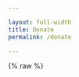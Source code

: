 ```yaml
---

layout: full-width
title: Donate
permalink: /donate

---
```


<style>
[v-cloak] {display: none}

.legal-text {
  font-size: 75%;
  color: #808080;
}

.form-container {
  margin: 40px 0px;
  max-width: 100%;
}

.amount-title {
  align-self: center;
}

.gift-amount-header {
  display: flex;
  justify-content: space-between;
  flex-direction: row;
  font-size: 80%;
  margin-bottom: 8px;
}

.gift-currency {
  display: flex;
}

.gift-currency div {
  background-color: #D3D3D3;
  padding: 6px;
  margin: 0px 2px;
  cursor: pointer;
}

.gift-currency div.selected {
  background-color: #233e81;
  color: #ffffff;
  font-weight: bold;
}

.gift-currency div:last-child {
  margin-right: 0px;
}

.donation-options {
  margin: 20px 0px 40px 0px;
}

.donor-fields {
  margin-bottom: 40px;
}

.donor-fields div {
  margin: 14px 0px;
}

.donor-fields input {
  width: 100%;
  border: 1px solid #000000;
  padding: 8px;
}

.checkbox-container {
  display: block;
  position: relative;
  padding-left: 35px;
  margin-bottom: 12px;
  cursor: pointer;
  -webkit-user-select: none;
  -moz-user-select: none;
  -ms-user-select: none;
  user-select: none;
}

.checkbox-container input {
  position: absolute;
  opacity: 0;
  cursor: pointer;
  height: 0;
  width: 0;
}

.checkbox-container .checkmark {
  position: absolute;
  top: 0;
  left: 0;
  height: 25px;
  width: 25px;
  background-color: #eee;
}

.checkbox-container:hover input ~ .checkmark {
  background-color: #ccc;
}

.checkbox-container input:checked ~ .checkmark {
  background-color: #233e81;
}

.checkbox-container .checkmark:after {
  content: "";
  position: absolute;
  display: none;
}

.checkbox-container input:checked ~ .checkmark:after {
  display: block;
}

.checkbox-container .checkmark:after {
  left: 9px;
  top: 5px;
  width: 5px;
  height: 10px;
  border: solid white;
  border-width: 0 3px 3px 0;
  -webkit-transform: rotate(45deg);
  -ms-transform: rotate(45deg);
  transform: rotate(45deg);
}

.donate-button {
  border: 0;
  padding: 16px;
  font-weight: bold;
  color: #ffffff;
  background-color: #233e81;
  text-transform: uppercase;
  font-size: 110%;
}


.donation-amount-row div {
  text-align: center;
  background-color: #D3D3D3;
  color: #000000;
  padding: 20px;
  margin: 8px 0px;
  font-weight: bold;
  cursor: pointer;
}

.donation-amount-row div.selected {
  color: #ffffff;
  background-color: #233e81;
}

.currencyinput {
  background-color: #ffffff;
  color: #000000;
  border: 1px solid #ffffff;
}

.currencyinput input {
  font-size: 18px;
  border: 0;
  max-width: 100px;
  padding-left: 12px;
}

.error-text {
  color: #ff0000;
  font-size: 75%;
  margin-top: 4px !important;
}

.form-container input:focus {
  outline: none;
}

@media (min-width: 768px) {
  .form-container {
    max-width: 70%;
  }

  .donation-amount-row {
    display: flex;
    flex-direction: row;
  }

  .donation-amount-row div {
    flex: 1;
    flex-basis: 0;
    margin: 8px;
  }

  .donation-amount-row div:first-child {
    margin-left: 0;
  }

  .donation-amount-row div:last-child {
    margin-right: 0;
  }
}
</style>

{% raw %}
<div id="donate-app" style="margin: 0px;" v-cloak>

  <div class="col-sidebar">
    <div class="main-wrapper" style="padding: 0px;">
      <div>

      <!-- main donation form -->

      <h1>Donate to the OWASP Foundation</h1>

      <p>The Open Web Application Security Project (OWASP) is a nonprofit
      foundation improving the security of software. Through community-led open
      source software projects and over 260 local chapters worldwide, your
      unrestricted gift* will support the Foundation and its many activities
      around the world to secure the web.</p>


      <form class="form-container" v-on:submit.prevent="handleSubmit">
        <div class="error-text" style="font-size: 90%; margin-bottom: 16px" id="error-message" v-if="Object.keys(errors).length">
          Please correct the errors below before proceeding.
        </div>
        <div class="gift-amount">
          <div class="gift-amount-header">
            <div class="amount-title">Amount of your Gift</div>
            <div class="gift-currency">
              <div v-bind:class="currency === 'usd' ? 'selected' : ''" v-on:click="changeCurrency('usd')">USD &#36;</div>
              <div v-bind:class="currency === 'eur' ? 'selected' : ''" v-on:click="changeCurrency('eur')">EUR &#8364;</div>
              <div v-bind:class="currency === 'gbp' ? 'selected' : ''" v-on:click="changeCurrency('gbp')">GBP &#163;</div>
            </div>
          </div>
          <div class="donation-amounts">
            <div class="donation-amount-row">
              <div v-on:click="setAmount(10)" v-bind:class="amount === 10 &&
              !isCustomAmount ? 'selected' : ''">
                <span v-html="currencySymbol"></span>10
              </div>
              <div v-on:click="setAmount(25)" v-bind:class="amount === 25 &&
              !isCustomAmount ? 'selected' : ''">
                <span v-html="currencySymbol"></span>25
              </div>
              <div v-on:click="setAmount(50)" v-bind:class="amount === 50 &&
              !isCustomAmount ? 'selected' : ''">
                <span v-html="currencySymbol"></span>50
              </div>
            </div>
            <div class="donation-amount-row">
              <div v-on:click="setAmount(100)" v-bind:class="amount === 100 &&
              !isCustomAmount ? 'selected' : ''">
                <span v-html="currencySymbol"></span>100
              </div>
              <div v-on:click="setAmount(500)" v-bind:class="amount === 500 &&
              !isCustomAmount ? 'selected' : ''">
                <span v-html="currencySymbol"></span>500
              </div>
              <div v-on:click="setCustomAmount" v-bind:class="isCustomAmount ? 'selected' : ''">
                <span v-if="!isCustomAmount">Other</span>
                <span class="currencyinput" v-else><span
                v-html="currencySymbol"></span><input type="text"
                v-model="amount" placeholder="Amount" id="custom-amount-field"></span>
              </div>
            </div>
          </div>
          <div class="error-text" v-if="errors.amount">
            {{ errors.amount[0] }}
          </div>
        </div>
        <div class="donation-options">
	  <label class="checkbox-container">Make this a monthly recurring gift
	    <input type="checkbox" v-model="recurring">
	    <span class="checkmark"></span>
	  </label>
	  <label class="checkbox-container">Join the OWASP Mailing List
	    <input type="checkbox" v-model="mailing_list">
	    <span class="checkmark"></span>
	  </label>
          <label class="checkbox-container" v-if="projectName">Publicly list me as a supporter of <span style="font-weight: 900; color: #233e81">{{ projectName }}</span>
	    <input type="checkbox" v-model="attribution">
	    <span class="checkmark"></span>
	  </label>
        </div>
        <div class="donor-fields">
          <h3>Your Information</h3>
          <div>
            <input type="text" v-model="email" aria-label="Email Address"
            placeholder="Email Address" />
            <div class="error-text" v-if="errors.email">
              {{ errors.email[0] }}
            </div>
          </div>
          <div>
            <input type="text" v-model="email_confirm" aria-label="Confirm Email
            Address" placeholder="Confirm Email Address" />
            <div class="error-text" v-if="errors.email_confirm">
              {{ errors.email_confirm[0] }}
            </div>
          </div>
          <div>
            <input type="text" v-model="name" aria-label="Name" placeholder="Name" />
            <div class="error-text" v-if="errors.name">
              {{ errors.name[0] }}
            </div>
          </div>
        </div>
        <div class="submit-container">
          <button type="submit" class="donate-button" v-bind:disabled="loading">Donate</button>
        </div>
      </form>

      <p class="legal-text">* Your gift to the OWASP Foundation, net credit card processing fees,
      is unrestricted and will be used at the sole discretion of the
      organization to fulfill its mission and objectives. You do have the option
      to be listed as a Supporter of a Project or Chapter; however, this option
      does not restrict your gift in anyway whatsoever. The OWASP Foundation is
      a 501(c)3 therefore in some cases your gift may be tax-deductible and you
      should consult with a tax professional for more details. For more
      information about restricted gifts greater than $1,000, please contact
      donations@owasp.org.</p>

      <!-- end donation form -->

      </div>
      <aside class="sidebar" role="complementary">
        <!-- reserved for future use -->
      </aside>
    </div>
  </div>

</div>


{% endraw %}

<script src="https://js.stripe.com/v3"></script>
<script src="https://unpkg.com/vue"></script>
<script src="https://unpkg.com/axios/dist/axios.min.js"></script>

<script>
var stripe = Stripe('pk_test_u4OyMFMbz6tp9sit2bjdHRnT00bac5mrL2');
window.addEventListener('load', function () {
  new Vue({
    el: '#donate-app',
    data: {
      amount: 50,
      isCustomAmount: false,
      currency: 'usd',
      recurring: false,
      mailing_list: false,
      attribution: false,
      projectName: null,
      repoName: null,
      email: null,
      email_confirm: null,
      name: null,
      source: null,
      loading: false,
      errors: {}
    },
    computed: {
      currencySymbol: function () {
        if (this.currency === 'usd') {
          return '&#x24;';
        }
        if (this.currency === 'eur') {
          return '&#8364;';
        }

        return '&#163;';
      }
    },
    created: function () {
      const queryParams = new URLSearchParams(window.location.search);
      if (queryParams.has('title')) {
        this.projectName = queryParams.get('title');
      }
      if (queryParams.has('currency') && ['usd', 'eur', 'gbp'].includes(queryParams.get('currency'))) {
        this.currency = queryParams.get('currency');
      }
    },
    methods: {
      handleSubmit: function () {
        let vm = this;
        vm.loading = true;
        this.validateForm();

        if (Object.keys(vm.errors).length > 0) {
          vm.loading = false;
          vm.$nextTick(function () {
            document.getElementById('error-message').scrollIntoView();
          })
        } else {
          const postData = {
            checkout_type: 'donation',
            amount: vm.amount,
            currency: vm.currency,
            recurring: vm.recurring,
            attribution: vm.attribution,
            project_title: vm.projectName,
            repo_name: vm.repoName,
            email: vm.email,
            name: vm.name,
            source: vm.source
          };

          axios.post('https://owaspadmin.azurewebsites.net/api/CreateCheckoutSession?code=ulMNYVfgzBytI1adat1lS6MQ3NabtwKE4IgCJ8yKuhvbFoQh6nOYaw==', postData)
            .then(function (response) {
	      stripe.redirectToCheckout({
		sessionId: response.data.data.session_id
	      }).then(function (result) {
                console.log(result.error.message)
	      }); 
            })
            .catch(function (error) {
              vm.errors = error.response.data.errors
              vm.loading = false
              vm.$nextTick(function () {
                document.getElementById('error-message').scrollIntoView();
              })
            });
        }
      },
      changeCurrency: function (currency) {
        this.currency = currency;
      },
      setAmount: function (amount) {
        this.amount = amount;
        this.isCustomAmount = false;
      },
      setCustomAmount: function () {
        if (!this.isCustomAmount) {
          this.amount = null;
          this.isCustomAmount = true;
          this.$nextTick(function () {
            document.getElementById('custom-amount-field').focus()
          })
        }
      },
      validateForm: function () {
        let errors = {};

        if (!this.amount) {
          errors.amount = ['Please select a donation amount.'];
        } else {
          if (this.amount < 1 || this.amount > 5000 || !Number.isInteger(this.amount)) {
            errors.amount = ['Donation amounts must be whole numbers between 1 and 5000 with no commas or decimals.'];
          }
        }

        if (!/^[^\s@]+@[^\s@]+\.[^\s@]+$/.test(this.email)) {
          errors.email = ['Please enter a valid email address'];
        }

        if (this.email_confirm !== this.email) {
          errors.email_confirm = ['Both email addresses must match.'];
        }

        if (!this.name) {
          errors.name = ['Please enter your name as it appears on your credit card.'];
        }

        this.errors = errors;
      }
    }
  })
}, false)
</script>

